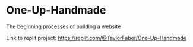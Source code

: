 # One-Up-Handmade
The beginning processes of building a website

Link to replit project: https://replit.com/@TaylorFaber/One-Up-Handmade
